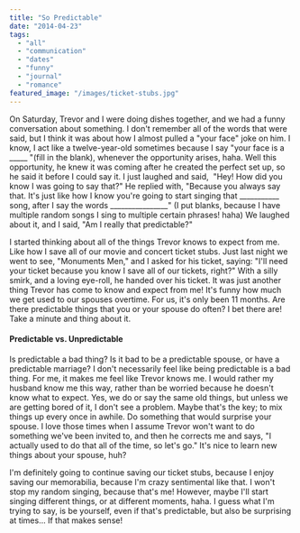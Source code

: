```yaml
---
title: "So Predictable"
date: "2014-04-23"
tags:
  - "all"
  - "communication"
  - "dates"
  - "funny"
  - "journal"
  - "romance"
featured_image: "/images/ticket-stubs.jpg"
---
```


On Saturday, Trevor and I were doing dishes together, and we had a funny conversation about something. I don't remember all of the words that were said, but I think it was about how I almost pulled a "your face" joke on him. I know, I act like a twelve-year-old sometimes because I say "your face is a \_\_\_\_\_ "(fill in the blank), whenever the opportunity arises, haha. Well this opportunity, he knew it was coming after he created the perfect set up, so he said it before I could say it. I just laughed and said,  "Hey! How did you know I was going to say that?" He replied with, "Because you always say that. It's just like how I know you're going to start singing that \_\_\_\_\_\_\_\_\_\_\_ song, after I say the words \_\_\_\_\_\_\_\_\_\_\_\_\_\_\_\_" (I put blanks, because I have multiple random songs I sing to multiple certain phrases! haha) We laughed about it, and I said, "Am I really that predictable?"

I started thinking about all of the things Trevor knows to expect from me. Like how I save all of our movie and concert ticket stubs. Just last night we went to see, "Monuments Men," and I asked for his ticket, saying: "I'll need your ticket because you know I save all of our tickets, right?" With a silly smirk, and a loving eye-roll, he handed over his ticket. It was just another thing Trevor has come to know and expect from me! It's funny how much we get used to our spouses overtime. For us, it's only been 11 months. Are there predictable things that you or your spouse do often? I bet there are! Take a minute and thing about it.

#### Predictable vs. Unpredictable

Is predictable a bad thing? Is it bad to be a predictable spouse, or have a predictable marriage? I don't necessarily feel like being predictable is a bad thing. For me, it makes me feel like Trevor knows me. I would rather my husband know me this way, rather than be worried because he doesn't know what to expect. Yes, we do or say the same old things, but unless we are getting bored of it, I don't see a problem. Maybe that's the key; to mix things up every once in awhile. Do something that would surprise your spouse. I love those times when I assume Trevor won't want to do something we've been invited to, and then he corrects me and says, "I actually used to do that all of the time, so let's go." It's nice to learn new things about your spouse, huh?

I'm definitely going to continue saving our ticket stubs, because I enjoy saving our memorabilia, because I'm crazy sentimental like that. I won't stop my random singing, because that's me! However, maybe I'll start singing different things, or at different moments, haha. I guess what I'm trying to say, is be yourself, even if that's predictable, but also be surprising at times... If that makes sense!

